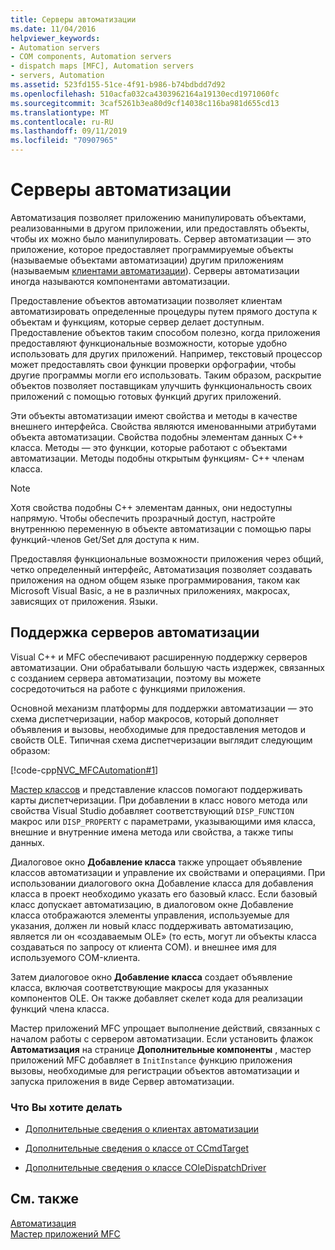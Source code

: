 ```yaml
---
title: Серверы автоматизации
ms.date: 11/04/2016
helpviewer_keywords:
- Automation servers
- COM components, Automation servers
- dispatch maps [MFC], Automation servers
- servers, Automation
ms.assetid: 523fd155-51ce-4f91-b986-b74bdbdd7d92
ms.openlocfilehash: 510acfa032ca4303962164a19130ecd1971060fc
ms.sourcegitcommit: 3caf5261b3ea80d9cf14038c116ba981d655cd13
ms.translationtype: MT
ms.contentlocale: ru-RU
ms.lasthandoff: 09/11/2019
ms.locfileid: "70907965"
---
```

# <a name="automation-servers"></a>Серверы автоматизации

Автоматизация позволяет приложению манипулировать объектами, реализованными в другом приложении, или предоставлять объекты, чтобы их можно было манипулировать. Сервер автоматизации — это приложение, которое предоставляет программируемые объекты (называемые объектами автоматизации) другим приложениям (называемым [клиентами автоматизации](../mfc/automation-clients.md)). Серверы автоматизации иногда называются компонентами автоматизации.

Предоставление объектов автоматизации позволяет клиентам автоматизировать определенные процедуры путем прямого доступа к объектам и функциям, которые сервер делает доступным. Предоставление объектов таким способом полезно, когда приложения предоставляют функциональные возможности, которые удобно использовать для других приложений. Например, текстовый процессор может предоставлять свои функции проверки орфографии, чтобы другие программы могли его использовать. Таким образом, раскрытие объектов позволяет поставщикам улучшить функциональность своих приложений с помощью готовых функций других приложений.

Эти объекты автоматизации имеют свойства и методы в качестве внешнего интерфейса. Свойства являются именованными атрибутами объекта автоматизации. Свойства подобны элементам данных C++ класса. Методы — это функции, которые работают с объектами автоматизации. Методы подобны открытым функциям- C++ членам класса.

> [!NOTE]
>  Хотя свойства подобны C++ элементам данных, они недоступны напрямую. Чтобы обеспечить прозрачный доступ, настройте внутреннюю переменную в объекте автоматизации с помощью пары функций-членов Get/Set для доступа к ним.

Предоставляя функциональные возможности приложения через общий, четко определенный интерфейс, Автоматизация позволяет создавать приложения на одном общем языке программирования, таком как Microsoft Visual Basic, а не в различных приложениях, макросах, зависящих от приложения. Языки.

##  <a name="_core_support_for_automation_servers"></a>Поддержка серверов автоматизации

Visual C++ и MFC обеспечивают расширенную поддержку серверов автоматизации. Они обрабатывали большую часть издержек, связанных с созданием сервера автоматизации, поэтому вы можете сосредоточиться на работе с функциями приложения.

Основной механизм платформы для поддержки автоматизации — это схема диспетчеризации, набор макросов, который дополняет объявления и вызовы, необходимые для предоставления методов и свойств OLE. Типичная схема диспетчеризации выглядит следующим образом:

[!code-cpp[NVC_MFCAutomation#1](../mfc/codesnippet/cpp/automation-servers_1.cpp)]

[Мастер классов](reference/mfc-class-wizard.md) и представление классов помогают поддерживать карты диспетчеризации. При добавлении в класс нового метода или свойства Visual Studio добавляет соответствующий `DISP_FUNCTION` макрос или `DISP_PROPERTY` с параметрами, указывающими имя класса, внешние и внутренние имена метода или свойства, а также типы данных.

Диалоговое окно **Добавление класса** также упрощает объявление классов автоматизации и управление их свойствами и операциями. При использовании диалогового окна Добавление класса для добавления класса в проект необходимо указать его базовый класс. Если базовый класс допускает автоматизацию, в диалоговом окне Добавление класса отображаются элементы управления, используемые для указания, должен ли новый класс поддерживать автоматизацию, является ли он «создаваемым OLE» (то есть, могут ли объекты класса создаваться по запросу от клиента COM). и внешнее имя для используемого COM-клиента.

Затем диалоговое окно **Добавление класса** создает объявление класса, включая соответствующие макросы для указанных компонентов OLE. Он также добавляет скелет кода для реализации функций члена класса.

Мастер приложений MFC упрощает выполнение действий, связанных с началом работы с сервером автоматизации. Если установить флажок **Автоматизация** на странице **Дополнительные компоненты** , мастер приложений MFC добавляет в `InitInstance` функцию приложения вызовы, необходимые для регистрации объектов автоматизации и запуска приложения в виде Сервер автоматизации.

### <a name="what-do-you-want-to-do"></a>Что Вы хотите делать

- [Дополнительные сведения о клиентах автоматизации](../mfc/automation-clients.md)

- [Дополнительные сведения о классе от CCmdTarget](../mfc/reference/ccmdtarget-class.md)

- [Дополнительные сведения о классе COleDispatchDriver](../mfc/reference/coledispatchdriver-class.md)

## <a name="see-also"></a>См. также

[Автоматизация](../mfc/automation.md)<br/>
[Мастер приложений MFC](../mfc/reference/mfc-application-wizard.md)
